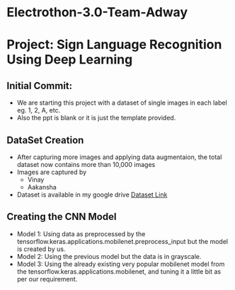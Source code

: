 # Electrothon-3.0-Team-Adway
# Project: Sign Language Recognition Using Deep Learning

## Initial Commit: 
- We are starting this project with a dataset of single images in each label eg. 1, 2, A, etc.
- Also the ppt is blank or it is just the template provided.

## DataSet Creation
- After capturing more images and applying data augmentaion, the total dataset now contains more than 10,000 images
- Images are captured by
  - Vinay
  - Aakansha
- Dataset is available in my google drive [Dataset Link](https://drive.google.com/drive/folders/1yzGNq1mmUdMcQTC1pcI48zcOqbm9j26i?usp=sharing)

## Creating the CNN Model
- Model 1: Using data as preprocessed by the tensorflow.keras.applications.mobilenet.preprocess_input but the model is created by us.
- Model 2: Using the previous model but the data is in grayscale.
- Model 3: Using the already existing very popular mobilenet model from the tensorflow.keras.applications.mobilenet, and tuning it a little bit as per our requirement.

